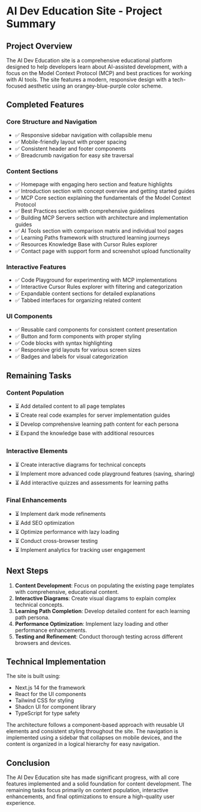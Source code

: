 # AI Dev Education Site - Project Summary

## Project Overview

The AI Dev Education site is a comprehensive educational platform designed to help developers learn about AI-assisted development, with a focus on the Model Context Protocol (MCP) and best practices for working with AI tools. The site features a modern, responsive design with a tech-focused aesthetic using an orangey-blue-purple color scheme.

## Completed Features

### Core Structure and Navigation
- ✅ Responsive sidebar navigation with collapsible menu
- ✅ Mobile-friendly layout with proper spacing
- ✅ Consistent header and footer components
- ✅ Breadcrumb navigation for easy site traversal

### Content Sections
- ✅ Homepage with engaging hero section and feature highlights
- ✅ Introduction section with concept overview and getting started guides
- ✅ MCP Core section explaining the fundamentals of the Model Context Protocol
- ✅ Best Practices section with comprehensive guidelines
- ✅ Building MCP Servers section with architecture and implementation guides
- ✅ AI Tools section with comparison matrix and individual tool pages
- ✅ Learning Paths framework with structured learning journeys
- ✅ Resources Knowledge Base with Cursor Rules explorer
- ✅ Contact page with support form and screenshot upload functionality

### Interactive Features
- ✅ Code Playground for experimenting with MCP implementations
- ✅ Interactive Cursor Rules explorer with filtering and categorization
- ✅ Expandable content sections for detailed explanations
- ✅ Tabbed interfaces for organizing related content

### UI Components
- ✅ Reusable card components for consistent content presentation
- ✅ Button and form components with proper styling
- ✅ Code blocks with syntax highlighting
- ✅ Responsive grid layouts for various screen sizes
- ✅ Badges and labels for visual categorization

## Remaining Tasks

### Content Population
- ⏳ Add detailed content to all page templates
- ⏳ Create real code examples for server implementation guides
- ⏳ Develop comprehensive learning path content for each persona
- ⏳ Expand the knowledge base with additional resources

### Interactive Elements
- ⏳ Create interactive diagrams for technical concepts
- ⏳ Implement more advanced code playground features (saving, sharing)
- ⏳ Add interactive quizzes and assessments for learning paths

### Final Enhancements
- ⏳ Implement dark mode refinements
- ⏳ Add SEO optimization
- ⏳ Optimize performance with lazy loading
- ⏳ Conduct cross-browser testing
- ⏳ Implement analytics for tracking user engagement

## Next Steps

1. **Content Development**: Focus on populating the existing page templates with comprehensive, educational content.
2. **Interactive Diagrams**: Create visual diagrams to explain complex technical concepts.
3. **Learning Path Completion**: Develop detailed content for each learning path persona.
4. **Performance Optimization**: Implement lazy loading and other performance enhancements.
5. **Testing and Refinement**: Conduct thorough testing across different browsers and devices.

## Technical Implementation

The site is built using:
- Next.js 14 for the framework
- React for the UI components
- Tailwind CSS for styling
- Shadcn UI for component library
- TypeScript for type safety

The architecture follows a component-based approach with reusable UI elements and consistent styling throughout the site. The navigation is implemented using a sidebar that collapses on mobile devices, and the content is organized in a logical hierarchy for easy navigation.

## Conclusion

The AI Dev Education site has made significant progress, with all core features implemented and a solid foundation for content development. The remaining tasks focus primarily on content population, interactive enhancements, and final optimizations to ensure a high-quality user experience. 